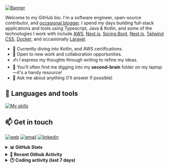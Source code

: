 [![Banner](https://raw.githubusercontent.com/wilfriedago/wilfriedago/main/assets/1.png)][website]

Welcome to my GitHub bio. I'm a software engineer, open-source contributor, and [occasional blogger][blog]. I spend my days building full-stack applications and tools using Typescript, Java & Kotlin, and some of the technologies I work with include [AWS](https://aws.amazon.com/fr/), [Next.js](https://nextjs.org/), [Spring Boot](https://spring.io/projects/spring-boot), [Nest.js](https://nestjs.com/), [Tailwind CSS](https://github.com/tailwindlabs/tailwindcss), [Docker](https://www.docker.com/), and occasionally [Laravel](https://laravel.com/).

- 🔭 Currently diving into Kotlin, and AWS certifications.
- 👯 Open to new work and collaboration opportunities.
- ✍️ I express my thoughts through writing to refine my ideas.
- 🧠 You'll often find me digging into my **second-brain** folder on my laptop—it's a handy resource!
- 💬 Ask me about anything (I'll answer if possible)

## 🎨 Languages and tools

[![My skills](https://skillicons.dev/icons?i=typescript,js,nodejs,nest,java,kotlin,spring,python,fastapi,django,aws,docker,vscode,idea,tailwind&perline=15)](https://wilfriedago.dev/about#skills)

## 📫 Get in touch
[![web](https://img.shields.io/badge/WEBSITE-12100E?logo=google-earth&color=282A36)][website]
[![email](https://img.shields.io/badge/MAIL-12100E?logo=mailgun&color=282A36)][mail]
[![linkedin](https://img.shields.io/badge/LINKEDIN-12100E?logo=linkedin&color=282A36)][linkedin]


<details>
  <summary><b>📊 GitHub Stats</b></summary>
	<br/>
	<p align="left">
		<img width="49.5%" src="https://github-readme-stats.vercel.app/api?username=wilfriedago&show_icons=true&count_private=true&title_color=10b981&icon_color=10b981&theme=react&hide_border=true" />
		<img width="49.5%" src="https://streak-stats.demolab.com/?user=wilfriedago&hide_border=true&theme=react&ring=10b981&fire=ffffff&currStreakNum=ffffff&sideLabels=10b981&currStreakLabel=10b981&sideNums=ffffff" />
	</p>
</details>

<details>
  <summary><b>📅 Recent Github Activity</b></summary>
	<br>

<!--RECENT_ACTIVITY:last_update-->
Last Updated: Sunday, February 16th, 2025, 4:16:37 AM
<!--RECENT_ACTIVITY:last_update_end-->

<!--RECENT_ACTIVITY:start-->
1. 🔱 Forked [wilfriedago/katana](https://github.com/wilfriedago/katana) from [ideatopia/katana](https://github.com/ideatopia/katana)<br>
2. 🔱 Forked [wilfriedago/katana](https://github.com/wilfriedago/katana) from [ideatopia/katana](https://github.com/ideatopia/katana)<br>
3. ⭐ Starred [revoframework/Revo](https://github.com/revoframework/Revo)<br>
4. ⭐ Starred [kubernetes-sigs/kubespray](https://github.com/kubernetes-sigs/kubespray)<br>
5. ⭐ Starred [immich-app/immich](https://github.com/immich-app/immich)<br>
<!--RECENT_ACTIVITY:end-->
</details>

<details>
  <summary><b>🕐 Coding activity (last 7 days)</b></summary>
	<br>

<!--START_SECTION:waka-->

```python
Total Time: 39 hrs 19 mins

Java            14 hrs 35 mins  █████████░░░░░░░░░░░░░░░░   36.45 %
TypeScript      11 hrs 40 mins  ███████▒░░░░░░░░░░░░░░░░░   29.15 %
JavaScript      2 hrs 9 mins    █▒░░░░░░░░░░░░░░░░░░░░░░░   05.41 %
XML             1 hr 36 mins    █░░░░░░░░░░░░░░░░░░░░░░░░   04.03 %
SQL             59 mins         ▓░░░░░░░░░░░░░░░░░░░░░░░░   02.47 %
Other           42 mins         ▒░░░░░░░░░░░░░░░░░░░░░░░░   01.76 %
```

<!--END_SECTION:waka-->
</details>

[website]: https://wilfriedago.dev
[linkedin]: https://linkedin.com/in/wilfriedago
[blog]: https://wilfriedago.dev/blog
[mail]: mailto:me@wilfriedago.dev
